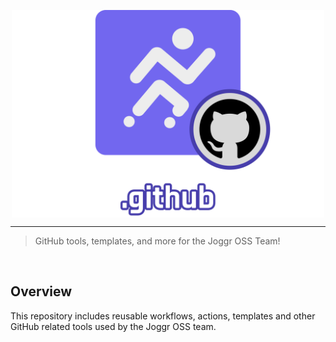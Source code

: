 <div>
    <p align="center">
        <img src="/.github/assets/logo.png" align="center" width="500" />
    </p>
    <hr>
</div>

> GitHub tools, templates, and more for the Joggr OSS Team!

<br />

## Overview

This repository includes reusable workflows, actions, templates and other GitHub related tools used by the Joggr OSS team.
